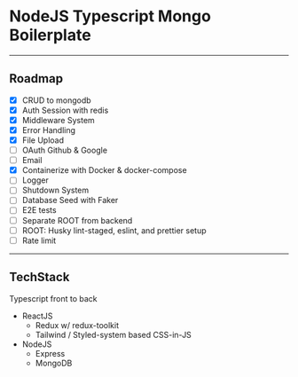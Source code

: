 # NodeJS Typescript Mongo Boilerplate

---

## Roadmap

- [x] CRUD to mongodb
- [x] Auth Session with redis
- [x] Middleware System
- [x] Error Handling
- [x] File Upload
- [ ] OAuth Github & Google
- [ ] Email
- [x] Containerize with Docker & docker-compose
- [ ] Logger
- [ ] Shutdown System
- [ ] Database Seed with Faker
- [ ] E2E tests
- [ ] Separate ROOT from backend
- [ ] ROOT: Husky lint-staged, eslint, and prettier setup
- [ ] Rate limit

---

## TechStack

Typescript front to back

- ReactJS
  - Redux w/ redux-toolkit
  - Tailwind / Styled-system based CSS-in-JS
- NodeJS
  - Express
  - MongoDB
